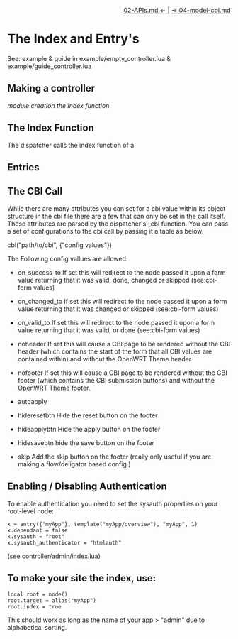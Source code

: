 <p align="right"><a href="02-APIs.md">02-APIs.md &larr; </a> | <a href="04-model-cbi.md">&rarr; 04-model-cbi.md</a></p>

The Index and Entry's
=====================

See: example & guide in example/empty_controller.lua & example/guide_controller.lua

Making a controller
--------------------

*module creation*
*the index function*


The Index Function
-------------------
The dispatcher calls the index function of a


Entries
--------------------


The CBI Call
------------
While there are many attributes you can set for a cbi value within its object structure in the cbi file there are a few that can only be set in the call itself. These attributes are parsed by the dispatcher's _cbi function. You can pass a set of configurations to the cbi call by passing it a table as below.

cbi("path/to/cbi", {"config values"})

The Following config vallues are allowed:

* on_success_to
If set this will redirect to the node passed it upon a form value returning that it was valid, done, changed or skipped (see:cbi-form values)

* on_changed_to
If set this will redirect to the node passed it upon a form value returning that it was changed or skipped (see:cbi-form values)

* on_valid_to
If set this will redirect to the node passed it upon a form value returning that it was valid, or done (see:cbi-form values)

* noheader
If set this will cause a CBI page to be rendered without the CBI header (which contains the start of the form that all CBI values are contained within) and without the OpenWRT Theme header.

* nofooter
If set this will cause a CBI page to be rendered without the CBI footer (which contains the CBI submission buttons) and without the OpenWRT Theme footer.

* autoapply

* hideresetbtn
Hide the reset button on the footer

* hideapplybtn
Hide the apply button on the footer

* hidesavebtn
hide the save button on the footer

* skip
Add the skip button on the footer (really only useful if you are making a flow/deligator based config.)

Enabling / Disabling Authentication
-----------------------------------

To enable authentication you need to set the sysauth properties on your root-level node:

    x = entry({"myApp"}, template("myApp/overview"), "myApp", 1)
    x.dependant = false
    x.sysauth = "root"
    x.sysauth_authenticator = "htmlauth"

(see controller/admin/index.lua)

To make your site the index, use:
----------------------------------

    local root = node()
    root.target = alias("myApp")
    root.index = true

This should work as long as the name of your app > "admin" due to alphabetical sorting.

